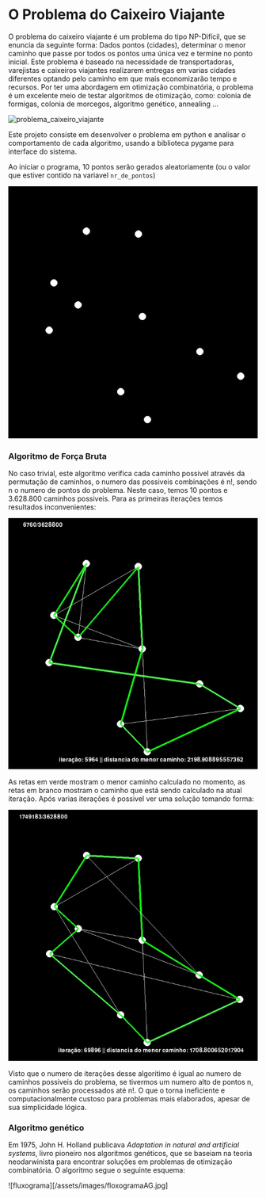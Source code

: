 # O Problema do Caixeiro Viajante

O problema do caixeiro viajante é um problema do tipo NP-Difícil, que se enuncia da seguinte forma: Dados pontos (cidades), determinar o menor caminho que passe por todos os pontos uma única vez e termine no ponto inicial. Este problema é baseado na necessidade de transportadoras, varejistas e caixeiros viajantes realizarem entregas em varias cidades diferentes optando pelo caminho em que mais economizarão tempo e recursos. Por ter uma abordagem em otimização combinatória, o problema é um excelente meio de testar algoritmos de otimização, como: colonia de formigas, colonia de morcegos, algoritmo genético, annealing ...  


![problema_caixeiro_viajante](https://npcompletosite.files.wordpress.com/2015/11/mapa2.gif)


Este projeto consiste em desenvolver o problema em python e analisar o comportamento de cada algoritmo, usando a biblioteca pygame para interface do sistema.


Ao iniciar o programa, 10 pontos serão gerados aleatoriamente (ou o valor que estiver contido na variavel `nr_de_pontos`)

![pontos_aleatorios](/assets/images/pontos_aleatorios.jpg)

### Algoritmo de Força Bruta

No caso trivial, este algoritmo verifica cada caminho possivel através da permutação de caminhos, o numero das possiveis combinações é n!, sendo n o numero de pontos do problema. Neste caso, temos 10 pontos e 3.628.800 caminhos possiveis. Para as primeiras iterações temos resultados inconvenientes:

![primeiras_iteracoes](/assets/images/primeiras_iteracoes.jpg)

As retas em verde mostram o menor caminho calculado no momento, as retas em branco mostram o caminho que está sendo calculado na atual iteração. Após varias iterações é possivel ver uma solução tomando forma:

![ultimas_iteracoes](/assets/images/ultimas_iteracoes.jpg)

Visto que o numero de iterações desse algoritimo é igual ao numero de caminhos possiveis do problema, se tivermos um numero alto de pontos n, os caminhos serão processados até n!. O que o torna ineficiente e computacionalmente custoso para problemas mais elaborados, apesar de sua simplicidade lógica.

### Algoritmo genético

Em 1975, John H. Holland publicava *Adaptation in natural and artificial systems*, livro pioneiro nos algoritmos genéticos, que se baseiam na teoria neodarwinista para encontrar soluções em problemas de otimização combinatória. O algoritmo segue o seguinte esquema:

![fluxograma][/assets/images/floxogramaAG.jpg]

